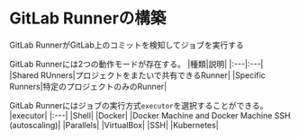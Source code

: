 # GitLab Runnerの構築
GitLab RunnerがGitLab上のコミットを検知してジョブを実行する  
  
GitLab Runnerには2つの動作モードが存在する。
|種類|説明|
|:---|:---|
|Shared RUnners|プロジェクトをまたいで共有できるRunner|
|Specific Runners|特定のプロジェクトのみのRunner|

GitLab Runnerにはジョブの実行方式`executor`を選択することができる。  
|executor|
|:---|
|Shell|
|Docker|
|Docker Machine and Docker Machine SSH (autoscaling)|
|Parallels|
|VirtualBox|
|SSH|
|Kubernetes|
